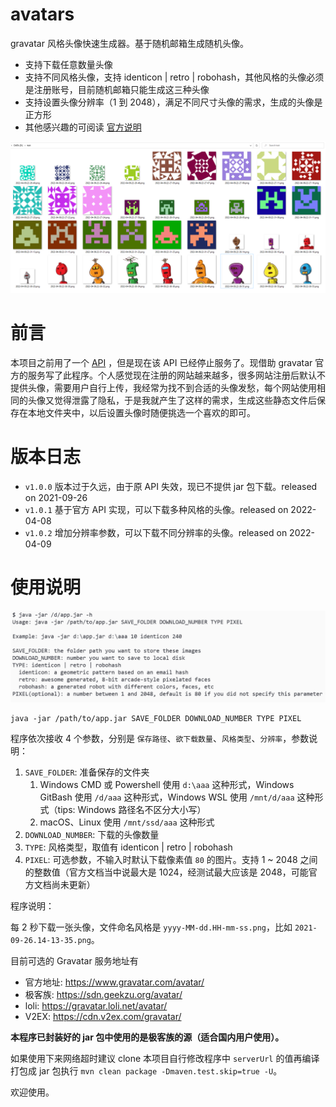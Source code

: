 # avatars

gravatar 风格头像快速生成器。基于随机邮箱生成随机头像。

- 支持下载任意数量头像
- 支持不同风格头像，支持 identicon | retro | robohash，其他风格的头像必须是注册账号，目前随机邮箱只能生成这三种头像
- 支持设置头像分辨率（1 到 2048），满足不同尺寸头像的需求，生成的头像是正方形
- 其他感兴趣的可阅读 [官方说明](https://en.gravatar.com/site/implement/images/)

![20220409223739](./screenshots/1.png)

# 前言

本项目之前用了一个 [API](https://api.prodless.com/avatar.png) ，但是现在该 API 已经停止服务了。现借助 gravatar 官方的服务写了此程序。个人感觉现在注册的网站越来越多，很多网站注册后默认不提供头像，需要用户自行上传，我经常为找不到合适的头像发愁，每个网站使用相同的头像又觉得泄露了隐私，于是我就产生了这样的需求，生成这些静态文件后保存在本地文件夹中，以后设置头像时随便挑选一个喜欢的即可。

# 版本日志

- `v1.0.0` 版本过于久远，由于原 API 失效，现已不提供 jar 包下载。released on 2021-09-26
- `v1.0.1` 基于官方 API 实现，可以下载多种风格的头像。released on 2022-04-08
- `v1.0.2` 增加分辨率参数，可以下载不同分辨率的头像。released on 2022-04-09

# 使用说明

![20220409224058](./screenshots/2.png)

```
java -jar /path/to/app.jar SAVE_FOLDER DOWNLOAD_NUMBER TYPE PIXEL
```

程序依次接收 4 个参数，分别是 `保存路径`、`欲下载数量`、`风格类型`、`分辨率`，参数说明：

1. `SAVE_FOLDER`: 准备保存的文件夹
   1. Windows CMD 或 Powershell 使用 `d:\aaa` 这种形式，Windows GitBash 使用 `/d/aaa` 这种形式，Windows WSL 使用 `/mnt/d/aaa` 这种形式（tips: Windows 路径名不区分大小写）
   2. macOS、Linux 使用 `/mnt/ssd/aaa` 这种形式
2. `DOWNLOAD_NUMBER`: 下载的头像数量
3. `TYPE`: 风格类型，取值有 identicon | retro | robohash
4. `PIXEL`: 可选参数，不输入时默认下载像素值 `80` 的图片。支持 1 ~ 2048 之间的整数值（官方文档当中说最大是 1024，经测试最大应该是 2048，可能官方文档尚未更新）

程序说明：

每 2 秒下载一张头像，文件命名风格是 `yyyy-MM-dd.HH-mm-ss.png`，比如 `2021-09-26.14-13-35.png`。

目前可选的 Gravatar 服务地址有

- 官方地址: https://www.gravatar.com/avatar/
- 极客族: https://sdn.geekzu.org/avatar/
- loli: https://gravatar.loli.net/avatar/
- V2EX: https://cdn.v2ex.com/gravatar/

**本程序已封装好的 jar 包中使用的是极客族的源（适合国内用户使用）。**

如果使用下来网络超时建议 clone 本项目自行修改程序中 `serverUrl` 的值再编译打包成 jar 包执行 `mvn clean package -Dmaven.test.skip=true -U`。

欢迎使用。
